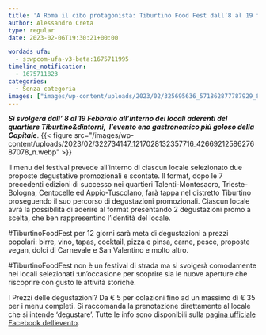 ```yaml
---
title: 'A Roma il cibo protagonista: Tiburtino Food Fest dall’8 al 19 febbraio'
author: Alessandro Creta
type: regular
date: 2023-02-06T19:30:21+00:00

wordads_ufa:
  - s:wpcom-ufa-v3-beta:1675711995
timeline_notification:
  - 1675711823
categories:
  - Senza categoria
images: ["images/wp-content/uploads/2023/02/325695636_571862877787929_8530645849939839518_n.webp"]
---
```

**_Si svolgerà dall&#8217; 8 al 19 Febbraio all&#8217;interno dei locali aderenti del quartiere Tiburtino&dintorni,  l&#8217;evento eno gastronomico più goloso della Capitale_**. 
{{< figure src="/images/wp-content/uploads/2023/02/322734147_1217028132357716_4266921258627687078_n.webp" >}}
 

Il menu del festival prevede all&#8217;interno di ciascun locale selezionato due proposte degustative promozionali e scontate. ll format, dopo le 7 precedenti edizioni di successo nei quartieri Talenti-Montesacro, Trieste- Bologna, Centocelle ed Appio-Tuscolano, farà tappa nel distretto Tiburtino proseguendo il suo percorso di degustazioni promozionali. Ciascun locale avrà la possibilità di aderire al format presentando 2 degustazioni promo a scelta, che ben rappresentino l&#8217;identità del locale.

#TiburtinoFoodFest per 12 giorni sarà meta di degustazioni a prezzi popolari: birre, vino, tapas, cocktail, pizza e pinsa, carne, pesce, proposte vegan, dolci di Carnevale e San Valentino e molto altro.

#TiburtinoFoodFest non è un festival di strada ma si svolgerà comodamente nei locali selezionati :un&#8217;occasione per scoprire sia le nuove aperture che riscoprire con gusto le attività storiche.

I Prezzi delle degustazioni? Da € 5 per colazioni fino ad un massimo di € 35 per i menu completi. Si raccomanda la prenotazione direttamente al locale che si intende &#8216;degustare&#8217;. Tutte le info sono disponibili sulla <a href="https://www.facebook.com/ciaksicucina" target="_blank" rel="noreferrer noopener">pagina ufficiale Facebook dell&#8217;evento</a>.